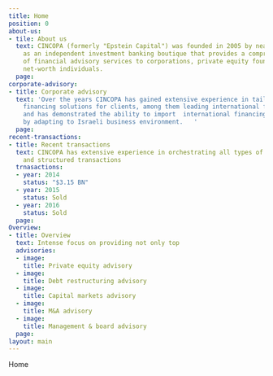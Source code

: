 ```yaml
---
title: Home
position: 0
about-us:
- tile: About us
  text: CINCOPA (formerly "Epstein Capital") was founded in 2005 by near Nir Epstein
    as an independent investment banking boutique that provides a comprehensive suite
    of financial advisory services to corporations, private equity founds and high
    net-worth individuals.
  page: 
corporate-advisory:
- title: Corporate advisory
  text: 'Over the years CINCOPA has gained extensive experience in tailoring creative
    financing solutions for clients, among them leading international financials sponsors,
    and has demonstrated the ability to import  international financing solutions
    by adapting to Israeli business environment.   '
  page: 
recent-transactions:
- title: Recent transactions
  text: CINCOPA has extensive experience in orchestrating all types of M&A financials
    and structured transactions
  trnasactions:
  - year: 2014
    status: "$3.15 BN"
  - year: 2015
    status: Sold
  - year: 2016
    status: Sold
  page: 
Overview:
- title: Overview
  text: Intense focus on providing not only top
  advisories:
  - image: 
    title: Private equity advisory
  - image: 
    title: Debt restructuring advisory
  - image: 
    title: Capital markets advisory
  - image: 
    title: M&A advisory
  - image: 
    title: Management & board advisory
  page: 
layout: main
---
```


Home
